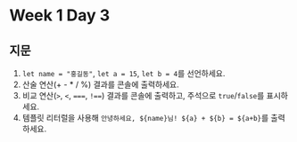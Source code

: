 # Week 1 Day 3

## 지문

1. `let name = "홍길동"`, `let a = 15`, `let b = 4`를 선언하세요.  
2. 산술 연산(+ - * / %) 결과를 콘솔에 출력하세요.  
3. 비교 연산(`>`, `<`, `===`, `!==`) 결과를 콘솔에 출력하고, 주석으로 `true`/`false`를 표시하세요.  
4. 템플릿 리터럴을 사용해 `안녕하세요, ${name}님! ${a} + ${b} = ${a+b}`를 출력하세요.
